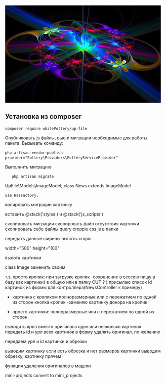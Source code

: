 <p align="center">
<img src="info/logo.jpg">
</p>


## Установка из composer

```
composer require whitePottery/up-file
```

 Опубликовать js файлы, вью и миграции необходимые для работы пакета.
Вызывать команду:
```
php artisan vendor:publish --provider="Pottery\Providers\PotteryServiceProvider"
```

Выполнить миграцию
 ```
    php artisan migrate
 ```

<x-upfile-cut name="image" width="300" height="100"/>
<x-upfile-cut name="image" :src="Storage::url($news->image)" width="300" height="100"/>


<x-upfile-up-img name="image-blog" :post-id="$news->id"/>



UpFile\Models\ImageModel;
  class News extends ImageModel

    use HasFactory;

копировать миграции картинку

вставить @stack('styles') и @stack('js_scripts')


скопировать миграции
скопировать файл отсутствия картинки
скопировать себе файлы query croppie css js в папки


<x-upfile-print-img name="image-news" :post-id="$news->id" class="n-slider"/>



передать данные ширины высоты cropic

width="500" height="100"

высота картинки


class Image заменить своим



т.з.
  просто кропик:
    при загрузке кропик
    -сохранение в сессию
    пишу в базу как картинки( в общую или в папку CUT ? )
    присылаю список id картинок из формы для контроллера(NewsController к примеру)

+  картинка с кропиком
    полноразмерные или с пережатием по одной из сторон
    кнопка кропик
    -заменяю картинку донора на кропик


+  просто картинки:
    полноразмерные или
    с пережатием по одной из сторон

выводить кроп вместо оригинала
один или несколько картинок
передать id и урл всех картинок в форму
удалять оригинал, по желанию


передаем урл и id картинки и обрезки

выводим картинку
если есть обрезка и нет размеров картинки
выводим обрезку, картинку прячем

функция удаления оригиналов в модели

mini-projects convert to mini_projects

  <x-upfile-cut-img class="" name="mini-projects" width="500" height="300"/>
  <x-upfile-cut-img class="" :post-id="$project->id" name="mini-projects" width="500" height="300"/>






